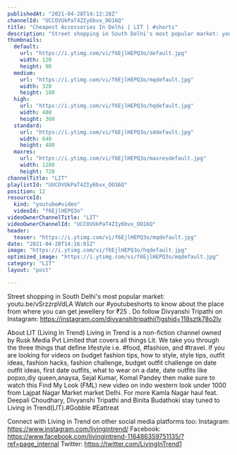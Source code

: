 ```yaml
---
publishedAt: "2021-04-28T14:12:28Z"
channelId: "UCCOVUkPaT4ZIy6bvx_OO16Q"
title: "Cheapest Accessories In Delhi | LIT | #shorts"
description: "Street shopping in South Delhi's most popular market: youtu.be/vSrzzrpVdLA\nWatch our #youtubeshorts to know about the place from where you can get jewellery for ₹25\n.\nDo follow Divyanshi Tripathi on Instagram: \nhttps://instagram.com/divyanshitripathii?igshid=118sztk78o2lv\n\n\nAbout LIT (Living In Trend)\nLiving in Trend is a non-fiction channel owned by Rusk Media Pvt Limited that covers all things Lit.  We take you through the three things that define lifestyle i.e. #food, #fashion, and #travel. If you are looking for videos on budget fashion tips, how to style, style tips, outfit ideas, fashion hacks, fashion challenge, budget outfit challenge on date outfit ideas, first date outfits, what to wear on a date, date outfits like popxo,diy queen,anaysa, Sejal Kumar, Komal Pandey then make sure to watch this Find My Look (FML) new video on indo western look under 1000 from Lajpat Nagar Market market Delhi. For more Kamla Nagar haul feat. Deepali Choudhary, Divyanshi Tripathi and Binita Budathoki stay tuned to Living in Trend(LIT).#Gobble #Eattreat\n\n\nConnect with Living in Trend on other social media platforms too: \nInstagram: https://www.instagram.com/livingintrend/ \nFacebook: https://www.facebook.com/livingintrend-116486359751135/?ref=page_internal \nTwitter: https://twitter.com/LivingInTrend1"
thumbnails:
  default:
    url: "https://i.ytimg.com/vi/f6EjlHEPQ3o/default.jpg"
    width: 120
    height: 90
  medium:
    url: "https://i.ytimg.com/vi/f6EjlHEPQ3o/mqdefault.jpg"
    width: 320
    height: 180
  high:
    url: "https://i.ytimg.com/vi/f6EjlHEPQ3o/hqdefault.jpg"
    width: 480
    height: 360
  standard:
    url: "https://i.ytimg.com/vi/f6EjlHEPQ3o/sddefault.jpg"
    width: 640
    height: 480
  maxres:
    url: "https://i.ytimg.com/vi/f6EjlHEPQ3o/maxresdefault.jpg"
    width: 1280
    height: 720
channelTitle: "LIT"
playlistId: "UUCOVUkPaT4ZIy6bvx_OO16Q"
position: 12
resourceId:
  kind: "youtube#video"
  videoId: "f6EjlHEPQ3o"
videoOwnerChannelTitle: "LIT"
videoOwnerChannelId: "UCCOVUkPaT4ZIy6bvx_OO16Q"
header:
  teaser: "https://i.ytimg.com/vi/f6EjlHEPQ3o/mqdefault.jpg"
date: "2021-04-28T14:16:01Z"
image: "https://i.ytimg.com/vi/f6EjlHEPQ3o/hqdefault.jpg"
optimized_image: "https://i.ytimg.com/vi/f6EjlHEPQ3o/mqdefault.jpg"
category: "LIT"
layout: "post"

---
```

Street shopping in South Delhi's most popular market: youtu.be/vSrzzrpVdLA
Watch our #youtubeshorts to know about the place from where you can get jewellery for ₹25
.
Do follow Divyanshi Tripathi on Instagram: 
https://instagram.com/divyanshitripathii?igshid=118sztk78o2lv


About LIT (Living In Trend)
Living in Trend is a non-fiction channel owned by Rusk Media Pvt Limited that covers all things Lit.  We take you through the three things that define lifestyle i.e. #food, #fashion, and #travel. If you are looking for videos on budget fashion tips, how to style, style tips, outfit ideas, fashion hacks, fashion challenge, budget outfit challenge on date outfit ideas, first date outfits, what to wear on a date, date outfits like popxo,diy queen,anaysa, Sejal Kumar, Komal Pandey then make sure to watch this Find My Look (FML) new video on indo western look under 1000 from Lajpat Nagar Market market Delhi. For more Kamla Nagar haul feat. Deepali Choudhary, Divyanshi Tripathi and Binita Budathoki stay tuned to Living in Trend(LIT).#Gobble #Eattreat


Connect with Living in Trend on other social media platforms too: 
Instagram: https://www.instagram.com/livingintrend/ 
Facebook: https://www.facebook.com/livingintrend-116486359751135/?ref=page_internal 
Twitter: https://twitter.com/LivingInTrend1